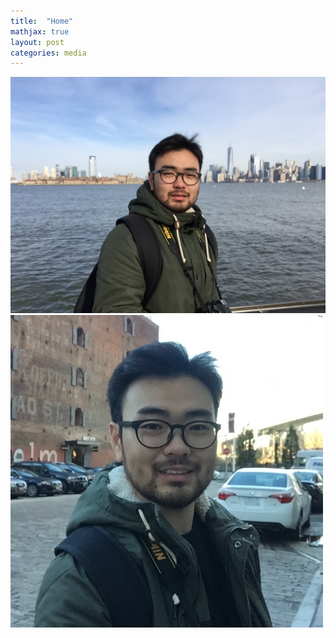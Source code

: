 ```yaml
---
title:  "Home"
mathjax: true
layout: post
categories: media
---
```




![img](/assets/IMG_1818.JPG)
<img src="/assets/IMG_1747%202%20copy.jpg" width="500" height="500">

